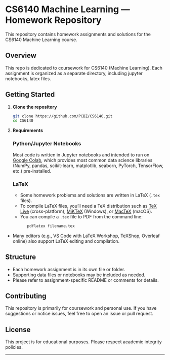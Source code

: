 # CS6140 Machine Learning — Homework Repository

This repository contains homework assignments and solutions for the CS6140 Machine Learning course.

## Overview

This repo is dedicated to coursework for CS6140 (Machine Learning). Each assignment is organized as a separate directory, including jupyter notebooks, latex files.

## Getting Started

1. **Clone the repository**
    ```bash
    git clone https://github.com/PCBZ/CS6140.git
    cd CS6140
    ```

2. **Requirements**

   ### Python/Jupyter Notebooks
   Most code is written in Jupyter notebooks and intended to run on [Google Colab](https://colab.research.google.com/), which provides most common data science libraries (NumPy, pandas, scikit-learn, matplotlib, seaborn, PyTorch, TensorFlow, etc.) pre-installed.

   ### LaTeX
   - Some homework problems and solutions are written in LaTeX (`.tex` files).
   - To compile LaTeX files, you’ll need a TeX distribution such as [TeX Live](https://www.tug.org/texlive/) (cross-platform), [MiKTeX](https://miktex.org/) (Windows), or [MacTeX](https://tug.org/mactex/) (macOS).
   - You can compile a `.tex` file to PDF from the command line:
     ```bash
        pdflatex filename.tex
     ```
- Many editors (e.g., VS Code with LaTeX Workshop, TeXShop, Overleaf online) also support LaTeX editing and compilation.

## Structure

- Each homework assignment is in its own file or folder.
- Supporting data files or notebooks may be included as needed.
- Please refer to assignment-specific README or comments for details.

## Contributing

This repository is primarily for coursework and personal use. If you have suggestions or notice issues, feel free to open an issue or pull request.

## License

This project is for educational purposes. Please respect academic integrity policies.

---
